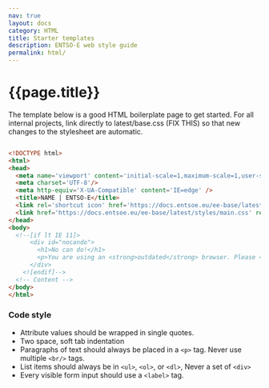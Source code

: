```yaml
---
nav: true
layout: docs
category: HTML
title: Starter templates
description: ENTSO-E web style guide
permalink: html/
---
```


# {{page.title}}

The template below is a good HTML boilerplate page to get started. For all internal projects, link directly to latest/base.css (FIX THIS) so that new changes to the stylesheet are automatic.

```html

<!DOCTYPE html>
<html>
<head>
  <meta name='viewport' content='initial-scale=1,maximum-scale=1,user-scalable=no' />
  <meta charset='UTF-8'/>
  <meta http-equiv='X-UA-Compatible' content='IE=edge' />
  <title>NAME | ENTSO-E</title>
  <link rel='shortcut icon' href='https://docs.entsoe.eu/ee-base/latest/graphics/meta/favicon.ico' type='image/x-icon' />
  <link href='https://docs.entsoe.eu/ee-base/latest/styles/main.css' rel='stylesheet' />
</head>
<body>
  <!--[if lt IE 11]>
      <div id="nocando">
        <h1>No can do!</h1>
        <p>You are using an <strong>outdated</strong> browser. Please <a href="http://browsehappy.com/">upgrade your browser</a> to improve your experience.</p>
      </div>
    <![endif]-->
  <!-- Content -->
</body>
</html>

```

### Code style

- Attribute values should be wrapped in single quotes.
- Two space, soft tab indentation
- Paragraphs of text should always be placed in a `<p>` tag. Never use multiple `<br/>` tags.
- List items should always be in `<ul>`, `<ol>`, or `<dl>`, Never a set of `<div>`
- Every visible form input should use a `<label>` tag.
